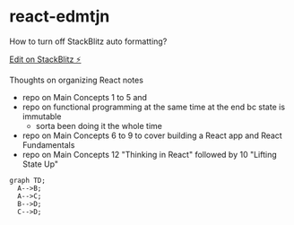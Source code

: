 # react-edmtjn

How to turn off StackBlitz auto formatting?

[Edit on StackBlitz ⚡️](https://stackblitz.com/edit/react-edmtjn)


Thoughts on organizing React notes
  - repo on Main Concepts 1 to 5 and
  - repo on functional programming at the same time at the end bc state is immutable
      - sorta been doing it the whole time
  - repo on Main Concepts 6 to 9 to cover building a React app and React Fundamentals
  - repo on Main Concepts 12 "Thinking in React" followed by 10 "Lifting State Up"


  ```mermaid
  graph TD;
    A-->B;
    A-->C;
    B-->D;
    C-->D;
  ```